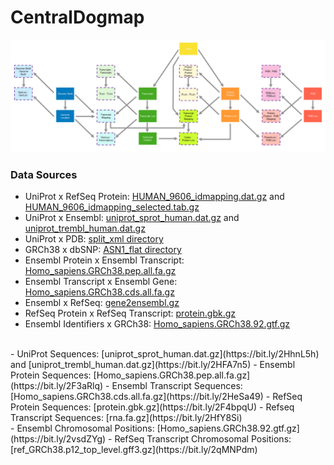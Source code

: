 # CentralDogmap

![Schema](schema.png?raw=true "Schema")

### Data Sources
- UniProt x RefSeq Protein: [HUMAN_9606_idmapping.dat.gz](https://bit.ly/2HCHBr4) and [HUMAN_9606_idmapping_selected.tab.gz](https://bit.ly/2qSCnOn)
- UniProt x Ensembl: [uniprot_sprot_human.dat.gz](https://bit.ly/2HhnL5h) and [uniprot_trembl_human.dat.gz](https://bit.ly/2HFA7n5)
- UniProt x PDB: [split_xml directory](https://bit.ly/2HP82XZ)
- GRCh38 x dbSNP: [ASN1_flat directory](https://bit.ly/2K1BomJ)
- Ensembl Protein x Ensembl Transcript: [Homo_sapiens.GRCh38.pep.all.fa.gz](https://bit.ly/2F3aRlq)
- Ensembl Transcript x Ensembl Gene: [Homo_sapiens.GRCh38.cds.all.fa.gz](https://bit.ly/2HeSa49)
- Ensembl x RefSeq: [gene2ensembl.gz](https://bit.ly/2HOq4tq)
- RefSeq Protein x RefSeq Transcript: [protein.gbk.gz](https://bit.ly/2F4bpqU)
- Ensembl Identifiers x GRCh38: [Homo_sapiens.GRCh38.92.gtf.gz](https://bit.ly/2vsdZYg)
<br>
- UniProt Sequences: [uniprot_sprot_human.dat.gz](https://bit.ly/2HhnL5h) and [uniprot_trembl_human.dat.gz](https://bit.ly/2HFA7n5)
- Ensembl Protein Sequences: [Homo_sapiens.GRCh38.pep.all.fa.gz](https://bit.ly/2F3aRlq)
- Ensembl Transcript Sequences: [Homo_sapiens.GRCh38.cds.all.fa.gz](https://bit.ly/2HeSa49)
- RefSeq Protein Sequences: [protein.gbk.gz](https://bit.ly/2F4bpqU)
- Refseq Transcript Sequences: [rna.fa.gz](https://bit.ly/2HfY8Si)
<br>
- Ensembl Chromosomal Positions: [Homo_sapiens.GRCh38.92.gtf.gz](https://bit.ly/2vsdZYg)
- RefSeq Transcript Chromosomal Positions: [ref_GRCh38.p12_top_level.gff3.gz](https://bit.ly/2qMNPdm)